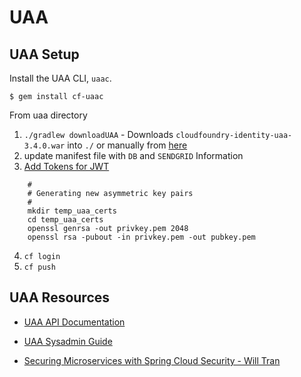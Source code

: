 # UAA


## UAA Setup

Install the UAA CLI, `uaac`.

`$ gem install cf-uaac`

From uaa directory

1. `./gradlew downloadUAA` - Downloads `cloudfoundry-identity-uaa-3.4.0.war` into `./`
or manually from [here](http://repo.spring.io/release/org/cloudfoundry/identity/cloudfoundry-identity-uaa/3.4.0/cloudfoundry-identity-uaa-3.4.0.war)
2. update manifest file with `DB` and `SENDGRID` Information
3. [Add Tokens for JWT](https://github.com/cloudfoundry/uaa/blob/master/docs/Sysadmin-Guide.rst#token-signing)
```
    #
    # Generating new asymmetric key pairs
    #
    mkdir temp_uaa_certs
    cd temp_uaa_certs
    openssl genrsa -out privkey.pem 2048
    openssl rsa -pubout -in privkey.pem -out pubkey.pem
```
4. `cf login`
5. `cf push`

## UAA Resources
* [UAA API Documentation](https://docs.cloudfoundry.org/api/uaa/)
* [UAA Sysadmin Guide](https://github.com/cloudfoundry/uaa/blob/master/docs/Sysadmin-Guide.rst)

* [Securing Microservices with Spring Cloud Security - Will Tran](https://www.youtube.com/watch?v=USMl2GNg2r0)

